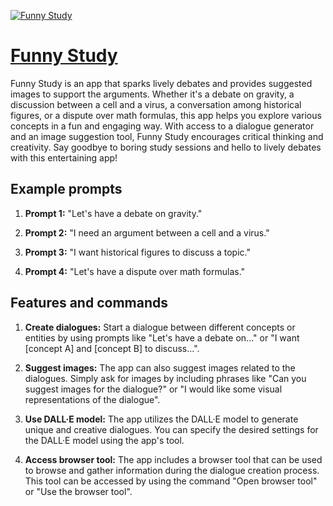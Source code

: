 [![Funny Study](https://files.oaiusercontent.com/file-Pw5Ryfd6MyrBjCd4ZH0BwIfY?se=2123-10-18T20%3A29%3A12Z&sp=r&sv=2021-08-06&sr=b&rscc=max-age%3D31536000%2C%20immutable&rscd=attachment%3B%20filename%3D1e8b4c49-dfdf-49a3-8032-08a6a5a8cb58.png&sig=8OVubO5ojHfKlH7VzX6Styq7ijsS8TM5aioDSITMHGA%3D)](https://chat.openai.com/g/g-ke6w1jIw4-funny-study)

# [Funny Study](https://chat.openai.com/g/g-ke6w1jIw4-funny-study)

Funny Study is an app that sparks lively debates and provides suggested images to support the arguments. Whether it's a debate on gravity, a discussion between a cell and a virus, a conversation among historical figures, or a dispute over math formulas, this app helps you explore various concepts in a fun and engaging way. With access to a dialogue generator and an image suggestion tool, Funny Study encourages critical thinking and creativity. Say goodbye to boring study sessions and hello to lively debates with this entertaining app!

## Example prompts

1. **Prompt 1:** "Let's have a debate on gravity."

2. **Prompt 2:** "I need an argument between a cell and a virus."

3. **Prompt 3:** "I want historical figures to discuss a topic."

4. **Prompt 4:** "Let's have a dispute over math formulas."

## Features and commands

1. **Create dialogues:** Start a dialogue between different concepts or entities by using prompts like "Let's have a debate on..." or "I want [concept A] and [concept B] to discuss...".

2. **Suggest images:** The app can also suggest images related to the dialogues. Simply ask for images by including phrases like "Can you suggest images for the dialogue?" or "I would like some visual representations of the dialogue".

3. **Use DALL·E model:** The app utilizes the DALL·E model to generate unique and creative dialogues. You can specify the desired settings for the DALL·E model using the app's tool.

4. **Access browser tool:** The app includes a browser tool that can be used to browse and gather information during the dialogue creation process. This tool can be accessed by using the command "Open browser tool" or "Use the browser tool".